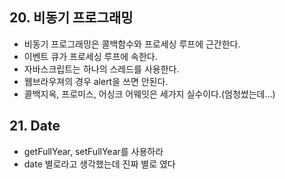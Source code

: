 ## 20. 비동기 프로그래밍

* 비동기 프로그래밍은 콜백함수와 프로세싱 루프에 근간한다.
* 이벤트 큐가 프로세싱 루프에 속한다.
* 자바스크립트는 하나의 스레드를 사용한다.
* 웹브라우져의 경우 alert을 쓰면 안된다.
* 콜백지옥, 프로미스, 어싱크 어웨잇은 세가지 실수이다.(엄청썼는데...)

## 21. Date

* getFullYear, setFullYear를 사용하라
* date 별로라고 생각했는데 진짜 별로 였다